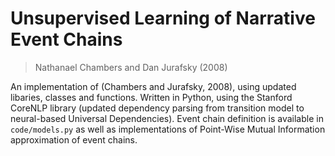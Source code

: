 # Unsupervised Learning of Narrative Event Chains
> Nathanael Chambers and Dan Jurafsky (2008)

An implementation of (Chambers and Jurafsky, 2008), using updated libaries, classes and functions. Written in Python, using the Stanford CoreNLP library (updated dependency parsing from transition model to neural-based Universal Dependencies). Event chain definition is available in `code/models.py` as well as implementations of Point-Wise Mutual Information approximation of event chains.
